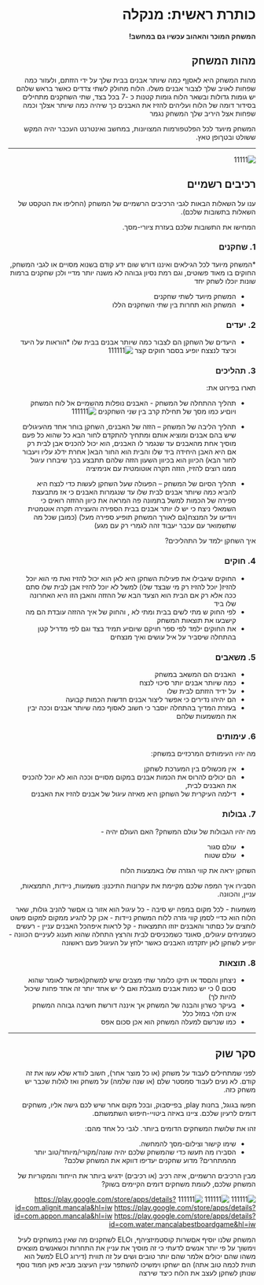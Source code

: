 <div dir='rtl' lang='he'>

# כותרת ראשית: מנקלה

**המשחק המוכר והאהוב עכשיו גם במחשב!**

## מהות המשחק
מהות המשחק היא לאסןף כמה שיותר אבנים בבית שלך על ידי הזזתם, ולעזור כמה שפחות לאויב שלך לצבור אבנים משלו.
 הלוח מחולק לשתי צדדים כאשר בראש שלהם יש גומות גדולות ובשאר הלוח גומות קטנות כ -7 בכל בצד, שתי השחקנים מתחילים בסידור דומה של הלוח ועליהים להזיז את האבנים כך שיהיה כמה שיותר אצלך וכמה שפחות אצל היריב שלך המשחק נגמר  

 המשחק מיועד לכל הפלטפורמות המצויונות, במחשב ואינטרנט העכבר יהיה המקש ששולט
ובטךופן טאץ.
 
 
---
![11111](https://user-images.githubusercontent.com/74298257/226771635-827f47fa-d8ce-4237-a1f1-6b2027895a32.png)


## רכיבים רשמיים

ענו על השאלות הבאות לגבי הרכיבים הרשמיים של המשחק
(החליפו את הטקסט של השאלות בתשובות שלכם).

המחישו את התשובות שלכם בעזרת ציורי-מסך.

### 1. שחקנים

*המשחק מיועד לכל הגילאים ואיננו דורש שום ידע קודם בשנוא מסויים או לגבי המשחק, החוקים בו מאוד פשוטים, וגם רמת נסיון גבוהה לא משנה יותר מדיי ולכן שחקנים ברמות שונות יוכלו לשחק יחד
* המשחק מיועד לשתי שחקנים
* המשחק הוא תחרות בין שתי השחקנים הללו

### 2. יעדים

* היעדים של השחקן הם לצבור כמה שיותר אבנים בבית שלו 
*הוראות על היעד וכיצד לנצצח יופיע בסםר חוקים קצר 
![111111](https://user-images.githubusercontent.com/74298257/226772103-05622156-5daf-42d1-9e84-4632da32555e.png)


### 3. תהליכים

תארו בפירוט את:

* תהליך ההתחלה של המשחק - האבנים נופלות מהשמיים אל לוח המשחק ויוםיע כמו מסך של תחילת קרב בין שני השחקנים
 ![111111](https://user-images.githubusercontent.com/74298257/226772500-0610e83d-bb44-424f-9589-7f8f8bd8fefc.png)

*	תהליך הליבה של המשחק – הזזה של האבנים, השחקן בוחר אחד מהעיגולים שיש בהם אבנים ומוציא אותם ומתחיך להתקדם לחור הבא כל שהוא כל פעם מוסיך אחת מהאבנים עד שנגמר לו האבנים, הוא יכול להכניס אבן לבית רק אם היא האבן היחידה ביד שלו והבית הוא החור הבא( אחרת ידלג עליו ויעבור לחור הבא) הכיוון הוא בכיוון השעון הזזה שלהם תתבצע בכך שיבחרו עיגול ממנו רוצים להזיז, הזזה תקרה אוטומטית עם אנימיציה
*	תהליך הסיום של המשחק – הפעולה שעל השחקן לעשות כדי לנצח היא להביא כמה שיותר אבנים לבית שלו עד שנגמרות האבנים כי אז מתבעצת ספירה של הכמות 
 למשל בתמונה פה המראה את כיוון ההזזה רואים כי השמאלי ניצח כי יש לו יותר אבנים בבית הספירה והעצירה תקרה אוטמטית ויודיעו על המנצח(גם לאורך המשחק תופיע ספירה מעל) 
 (כמובן שכל מה שתשמואר עם עכבר יעבוד זהה לגמרי רק עם מגע)


איך השחקן ילמד על התהליכים? 

### 4. חוקים

* החוקים שיגבילו את פעילות השחקן היא לאן הוא יכול להזיז ואת מי הוא יוכל להזיז( יוכל להזיז רק מי שבצד שלו) למשל לא יוכל להזיז אבן לבית שלו סתם ככה אלא רק אם הבית הוא הצעד הבא של ההזזה והאבן הזו היא האחרונה שלו ביד
* לפי החוק ש מתי לשים בבית ומתי לא , והחוק של איך ההזזה עובדת הם מה קישבעו את תוצאות המשחק 
* את החוקים ילמד לפי ספר חויקם שיוםיע תמיד בצד וגם לפי מדריל קטן בהתחלה שיסביר על איל עושים ואיך מנצחים 


### 5. משאבים

* האבנים הם המשאב במשחק 
* כמה שיותר אבנים יותר סיכוי לנצח
* על ידיד הזזתם לבית שלו 
* הם יהיהו נדירים כי אפשר ליצור אבנים חדשות הכמות קבועה 
* בעזרת המדיך בהתחלה יוסבר כי חשוב לאסוף כמה שיותר אבנים וככה יבין את המשמעות שלהם 

### 6. עימותים

מה יהיו העימותים המרכזיים במשחק:
* אין מכשולים בין המערכת לשחקן
* הם יכולים להרוס את הכמות אבנים במקום מסויים וככה הוא לא יוכל להכניס את האבנים לבית,
* דילמה העיקרית של השחקן היא מאיזה עיגול של אבנים להזיז את האבנים 


### 7. גבולות

מה יהיו הגבולות של עולם המשחק? האם העולם יהיה - 
* עולם סגור
*  עולם שטוח 

השחקן יראה את קווי הגזרה שלו באמצעות הלוח  
 
 הסבירו איך המפה שלכם מקיימת את עקרונות התיכנון: משמעות, ניידות, התמצאות, עניין, והכוונה.

משמעות - לכל מקום במפה יש סיבה - כל עיגול הוא אזור בו אםשר להניב גולות, שאר הלוח הוא כדיי לסמן קווי גזרה ללוח המשחק
 ניידות - אכן קל להגיע ממקום למקום פשוט לוחצים על כםתור והאבנים יזוזו
 התמצאות - קל לראות איפהכל האבנים
 עניין - רעשים כשמניחים עיגולים, סאונד כשמכניסים לבית והרצץ התחלה שהוא תענוג לעיניים 
 הכוונה - יופיע לשחקן לאן יתקדמו האבנים כאשר ילחץ על העיגול פעם ראשונה
### 8. תוצאות

* ניצחון והםסד או תיקו כלומר שתי מצבים שיש למשחק(אפשר לאומר שהוא סכום 0 כי יש כמות אבנים מוגבלת ואם לי יש אחד יותר זה אחד פחות שיכול להיות לך) 
* בעיקר כשרון והבנה של המשחק אך איננה דורשת חשיבה גבוהה המשחק אינו תלוי במזל כלל 
* כמו שנרשם למעלה המשחק הוא אכן סכום אפס

---

## סקר שוק

לפני שמתחילים לעבוד על משחק (או כל מוצר אחר), חשוב לוודא שלא עשו את זה קודם. לא נעים לעבוד סמסטר שלם (או שנה שלמה) על משחק ואז לגלות שכבר יש משחק כזה. 

חפשו בגוגל, בחנות play, בפייסבוק, ובכל מקום אחר שיש לכם גישה אליו, משחקים דומים לרעיון שלכם. ציינו באיזה ביטויי-חיפוש השתמשתם.

זהו את שלושת המשחקים הדומים ביותר. לגבי כל אחד מהם:

* שימו קישור וצילום-מסך להמחשה.
* הסבירו מה תעשו כדי שהמשחק שלכם יהיה שונה/מקורי/מיוחד/טוב יותר מהמתחרים?  מדוע שחקנים יעדיפו דווקא את המשחק שלכם?

מבין הרכיבים הרשמיים, 
איזה רכיב (או רכיבים) ידגיש ביותר את הייחוד והמקוריות של המשחק שלכם, לעומת משחקים דומים הקיימים בשוק?

![111111](https://user-images.githubusercontent.com/74298257/226775833-5f93e17d-a4c3-4119-8c49-b3e88780a526.png)
 ![111111](https://user-images.githubusercontent.com/74298257/226776011-fcd52002-0149-4694-90ad-0692f90ecf87.png)
![111111](https://user-images.githubusercontent.com/74298257/226776165-dd00c073-e805-4cf2-9bde-9ea239c9888a.png)
https://play.google.com/store/apps/details?id=com.alignit.mancala&hl=iw
 https://play.google.com/store/apps/details?id=com.appon.mancala&hl=iw
 https://play.google.com/store/apps/details?id=com.water.mancalabestboardgame&hl=iw
 
המשחק שלנו יוסיף אםשרות קוסטמיזציהף, וELO לשחקנים מה שאין במשחקים לעיל וימשוך על פי יותר אנשים לדעתי כי זה מוסיך את עניין את התחרות וכשאנשים מוצאים משהו שהם יכולים אלמר שהם  יותר טובים ושים על זה תווית (דירוג ELO למשל הוא תווית לכמה טוב אתה) הם ישחקו וימשיכו להשתפר עניין העיצוב מביא פאן חמוד נוסף שנותן לשחקן לעצב את הלוח כיצד שירצה 
</div>
